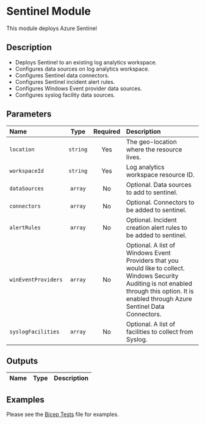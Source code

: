 # Sentinel Module

This module deploys Azure Sentinel

## Description

- Deploys Sentinel to an existing log analytics workspace.
- Configures data sources on log analytics workspace.
- Configures Sentinel data connectors.
- Configures Sentinel incident alert rules.
- Configures Windows Event provider data sources.
- Configures syslog facility data sources.

## Parameters

| Name                | Type     | Required | Description                                                                                                                                                                                     |
| :------------------ | :------: | :------: | :---------------------------------------------------------------------------------------------------------------------------------------------------------------------------------------------- |
| `location`          | `string` | Yes      | The geo-location where the resource lives.                                                                                                                                                      |
| `workspaceId`       | `string` | Yes      | Log analytics workspace resource ID.                                                                                                                                                            |
| `dataSources`       | `array`  | No       | Optional. Data sources to add to sentinel.                                                                                                                                                      |
| `connectors`        | `array`  | No       | Optional. Connectors to be added to sentinel.                                                                                                                                                   |
| `alertRules`        | `array`  | No       | Optional. Incident creation alert rules to be added to sentinel.                                                                                                                                |
| `winEventProviders` | `array`  | No       | Optional. A list of Windows Event Providers that you would like to collect. Windows Security Auditing is not enabled through this option. It is enabled through Azure Sentinel Data Connectors. |
| `syslogFacilities`  | `array`  | No       | Optional. A list of facilities to collect from Syslog.                                                                                                                                          |

## Outputs

| Name | Type | Description |
| :--- | :--: | :---------- |

## Examples

Please see the [Bicep Tests](test/main.test.bicep) file for examples.